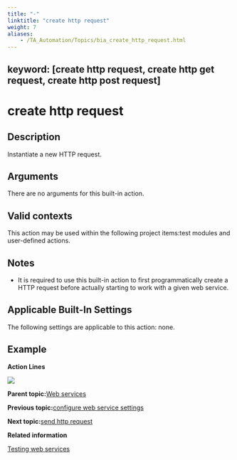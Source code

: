 ```yaml
--- 
title: "-"
linktitle: "create http request"
weight: 7
aliases: 
    - /TA_Automation/Topics/bia_create_http_request.html
---
```

keyword: [create http request, create http get request, create http post request]
---

# create http request

## Description

Instantiate a new HTTP request.

## Arguments

There are no arguments for this built-in action.

## Valid contexts

This action may be used within the following project items:test modules and user-defined actions.

## Notes

-   It is required to use this built-in action to first programmatically create a HTTP request before actually starting to work with a given web service.

## Applicable Built-In Settings

The following settings are applicable to this action: none.

## Example

**Action Lines**

![](/images//Images/bia_new_http_request_pgm.png)

**Parent topic:**[Web services](/TA_Automation/Topics/bia_web_services.html)

**Previous topic:**[configure web service settings](/TA_Automation/Topics/bia_configure_web_service_settings.html)

**Next topic:**[send http request](/TA_Automation/Topics/bia_send_http_request.html)

**Related information**  


[Testing web services](/TA_Automation/Topics/aut_testing_web_service.html)

